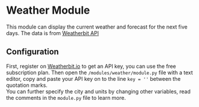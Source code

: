 # Weather Module
This module can display the current weather and forecast for the next five days. The data is from [Weatherbit API](https://www.weatherbit.io/)

## Configuration
First, register on [Weatherbit.io](https://www.weatherbit.io/) to get an API key, you can use the free subscription plan. Then open the `/modules/weather/module.py` file with a text editor, copy and paste your API key on to the line `key = ''` between the quotation marks.  
You can further specify the city and units by changing other variables, read the comments in the `module.py` file to learn more.